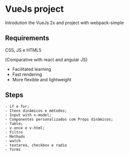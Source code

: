 # VueJs project
Introdution the VueJs 2x and project with webpack-simple

## Requirements ##
CSS, JS e HTML5

[Comparative with react and angular JS]
- Facilitated learning
- Fast rendering
- More flexible and lightweight

## Steps ##
```- Diretiva v-bind;
- if e for;
- Itens dinâmicos e métodos;
- Input with v-model;
- Componentes personalizados com Props dinâmicos;
- Table;
- v-once e v-html;
- Filtro
- Methods
- watch
- textarea, checkbox e radio
- forms
```
